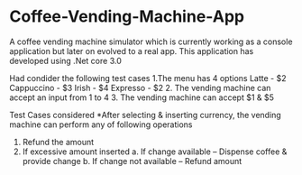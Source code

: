 # Coffee-Vending-Machine-App
A coffee vending machine simulator which is currently working as a console application but later on evolved to a real app.
This application has developed using .Net core 3.0

Had condider the following test cases
1.The menu has 4 options
  Latte - $2
  Cappuccino - $3
  Irish - $4
  Expresso - $2
2. The vending machine can accept an input from 1 to 4
3. The vending machine can accept $1 & $5

Test Cases considered
*After selecting & inserting currency, the vending
machine can perform any of following operations
1. Refund the amount
2. If excessive amount inserted
    a. If change available – Dispense coffee & provide change
    b. If change not available – Refund amount
